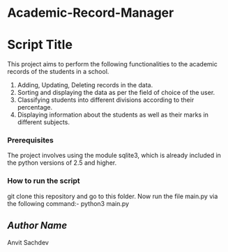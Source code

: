 # Academic-Record-Manager
# Script Title
<!--Remove the below lines and add yours -->
This project aims to perform the following functionalities to the academic records of the students in a school.
1) Adding, Updating, Deleting records in the data.
2) Sorting and displaying the data as per the field of choice of the user.
3) Classifying students into different divisions according to their percentage.
4) Displaying information about the students as well as their marks in different subjects.

### Prerequisites
<!--Remove the below lines and add yours -->
The project involves using the module sqlite3, which is already included in the python versions of 2.5 and higher.

### How to run the script
<!--Remove the below lines and add yours -->
git clone this repository and go to this folder. Now run the file main.py via the following command:-
python3 main.py

## *Author Name*
<!--Remove the below lines and add yours -->
Anvit Sachdev
